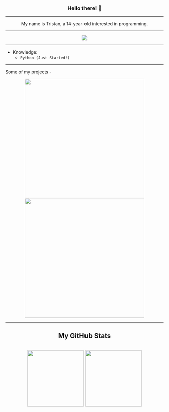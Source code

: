 <h3 align="center">Hello there! 👋</h3>

---

<p align="center">
  My name is Tristan, a 14-year-old interested in programming.
  <br>
  </a>
</p>

---
  
<p align="center">
  <img src="https://github-readme-stats.vercel.app/api/top-langs/?username=tristxnn&exclude_repo=FactSplore&hide=vue&theme=dracula"/>
</p>

---
  
- Knowledge:
  - ```Python (Just Started!)```

---

Some of my projects - 
<br>
<p align="center">
  <a href="https://github.com/tristxnn/diceRandomizer>
    <img src="https://github-readme-stats.vercel.app/api/pin/?username=tristxnn&repo=diceRadomizer&theme=dracula" width="380">
  </a>
  <a href="https://github.com/tristxnn/pickleballScore">
    <img src="https://github-readme-stats.vercel.app/api/pin/?username=tristxnn&repo=pickleballScore&theme=dracula" width="380">
  </a>
  <a href="https://github.com/tristxnn/simpleCalc">
    <img src="https://github-readme-stats.vercel.app/api/pin/?username=tristxnn&repo=simpleCalc&theme=dracula" width="380">
  </a>
</p>

---

<h2 align="center">My GitHub Stats</h3>
<p align="center"> <br>
  <img src="https://github-readme-stats.vercel.app/api?username=tristxnn&show_icons=true&count_private=true&include_all_commits=true&theme=dracula" height=180px />
  <img src="https://github-readme-streak-stats.herokuapp.com/?user=tristxnn&theme=dracula" height=180px/>
</p>
